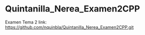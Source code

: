 # Quintanilla_Nerea_Examen2CPP
Examen Tema 2
link: https://github.com/nquinbla/Quintanilla_Nerea_Examen2CPP.git
